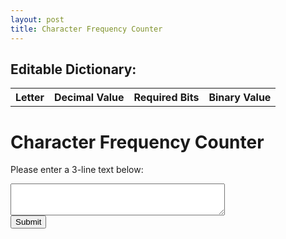 ```yaml
---
layout: post
title: Character Frequency Counter
---
```




<!-- HTML for Editable Dictionary -->
<h2>Editable Dictionary:</h2>
<table id="editableDictionary">
  <tr>
    <th>Letter</th>
    <th>Decimal Value</th>
    <th>Required Bits</th>
    <th>Binary Value</th>
  </tr>
</table>

<!-- HTML for Character Frequency Counter -->
# Character Frequency Counter
Please enter a 3-line text below:

<form id="charFrequencyForm">
  <textarea name="user_text" rows="3" cols="40"></textarea>
  <br>
  <input type="submit" value="Submit">
</form>

<div id="charFrequencyResult" style="display: none;">
  <h2>You Entered:</h2>
  <p id="enteredText"></p>

  <h2>Character Frequency:</h2>
  <div id="sortOptions">
    <label for="sortType">Sort by:</label>
    <select id="sortType">
      <option value="appearance">Appearance (Original Order)</option>
      <option value="frequencyAsc">Frequency (Ascending)</option>
      <option value="frequencyDesc">Frequency (Descending)</option>
    </select>
  </div>
  <table id="charFrequencyTable">
    <tr>
      <th>Character</th>
      <th>Frequency</th>
      <th>Required Bits</th>
    </tr>
  </table>
</div>



<!-- JavaScript for Character Frequency Counter -->
<script>

 // Get the default placement data from the Alphabet Dictionary
  var defaultPlacementData = [
    { letter: "a", decimal: 0, bits: 1, binary: "0" },
    { letter: "b", decimal: 1, bits: 1, binary: "1" },
    { letter: "c", decimal: 2, bits: 2, binary: "10" },
    { letter: "d", decimal: 3, bits: 2, binary: "11" },
    { letter: "e", decimal: 4, bits: 3, binary: "100" },
    { letter: "f", decimal: 5, bits: 3, binary: "101" },
    { letter: "g", decimal: 6, bits: 3, binary: "110" },
    { letter: "h", decimal: 7, bits: 3, binary: "111" },
    { letter: "i", decimal: 8, bits: 4, binary: "1000" },
    { letter: "j", decimal: 9, bits: 4, binary: "1001" },
    { letter: "k", decimal: 10, bits: 4, binary: "1010" },
    { letter: "l", decimal: 11, bits: 4, binary: "1011" },
    { letter: "m", decimal: 12, bits: 4, binary: "1100" },
    { letter: "n", decimal: 13, bits: 4, binary: "1101" },
    { letter: "o", decimal: 14, bits: 4, binary: "1110" },
    { letter: "p", decimal: 15, bits: 4, binary: "1111" },
    { letter: "q", decimal: 16, bits: 5, binary: "10000" },
    { letter: "r", decimal: 17, bits: 5, binary: "10001" },
    { letter: "s", decimal: 18, bits: 5, binary: "10010" },
    { letter: "t", decimal: 19, bits: 5, binary: "10011" },
    { letter: "u", decimal: 20, bits: 5, binary: "10100" },
    { letter: "v", decimal: 21, bits: 5, binary: "10101" },
    { letter: "w", decimal: 22, bits: 5, binary: "10110" },
    { letter: "x", decimal: 23, bits: 5, binary: "10111" },
    { letter: "y", decimal: 24, bits: 5, binary: "11000" },
    { letter: "z", decimal: 25, bits: 5, binary: "11001" },
  ];

  // Function to populate the editable dictionary
  function populateEditableDictionary() {
    var editableDictionary = document.getElementById("editableDictionary");

    for (var i = 0; i < defaultPlacementData.length; i++) {
      var row = editableDictionary.insertRow(-1);
      var cell1 = row.insertCell(0);
      var cell2 = row.insertCell(1);
      var cell3 = row.insertCell(2);
      var cell4 = row.insertCell(3);
      cell1.innerHTML = `<div class='draggable' draggable='true'>${defaultPlacementData[i].letter}</div>`;
      cell2.textContent = defaultPlacementData[i].decimal;
      cell3.textContent = defaultPlacementData[i].bits;
      cell4.textContent = defaultPlacementData[i].binary;
    }
  }

  // Call the function to populate the editable dictionary
  populateEditableDictionary();

  var dragSrcEl = null;

  function handleDragStart(e) {
    dragSrcEl = this;
    e.dataTransfer.effectAllowed = 'move';
    e.dataTransfer.setData('text/html', this.innerHTML);
  }

  function handleDragOver(e) {
    if (e.preventDefault) {
      e.preventDefault(); // Necessary to allow drop
    }
    e.dataTransfer.dropEffect = 'move';
    return false;
  }

  function handleDragEnter(e) {
    this.classList.add('over');
  }

  function handleDragLeave(e) {
    this.classList.remove('over');
  }

  function handleDrop(e) {
    if (e.stopPropagation) {
      e.stopPropagation(); // Stops some browsers from redirecting.
    }

    if (dragSrcEl != this) {
      dragSrcEl.innerHTML = this.innerHTML;
      this.innerHTML = e.dataTransfer.getData('text/html');
    }

    return false;
  }

  function handleDragEnd(e) {
    var draggableDivs = document.querySelectorAll('.draggable');
    draggableDivs.forEach(function (div) {
      div.classList.remove('over');
    });
  }

  var draggableDivs = document.querySelectorAll('.draggable');
  draggableDivs.forEach(function (div) {
    div.addEventListener('dragstart', handleDragStart, false);
    div.addEventListener('dragenter', handleDragEnter, false);
    div.addEventListener('dragover', handleDragOver, false);
    div.addEventListener('dragleave', handleDragLeave, false);
    div.addEventListener('drop', handleDrop, false);
    div.addEventListener('dragend', handleDragEnd, false);
  });


  document.getElementById("charFrequencyForm").addEventListener("submit", function (event) {
    event.preventDefault(); // Prevent the form from submitting and reloading the page

    var userText = document.querySelector("[name='user_text']").value;
    var formattedUserText = userText.replace(/\n/g, "<br>"); // Replace newline characters with <br> tags
    document.getElementById("enteredText").innerHTML = formattedUserText;

    var cleanedText = userText.replace(/[^a-zA-Z]/g, ""); // Remove non-alphabet characters
    var charCount = {};

    for (var i = 0; i < cleanedText.length; i++) {
      var char = cleanedText[i];
      if (!charCount[char]) {
        charCount[char] = 1;
      } else {
        charCount[char]++;
      }
    }

function findRowTextByLetter(letter) {
  var editableDictionary = document.getElementById("editableDictionary");
  var rows = editableDictionary.rows;

  for (var i = 1; i < rows.length; i++) {
    var currentLetter = rows[i].cells[0].textContent.trim();
    if (currentLetter === letter) {
      // Create an array to hold cell text content
      var rowText = [];
      rowText.push(rows[i].cells[2].textContent.trim());
  
      // Join the cell text content with a separator (e.g., space)
      return rowText.join(' ');
    }
  }

  // If the letter is not found, return null
  return null;
}

    var charFrequencyTable = document.getElementById("charFrequencyTable");
    charFrequencyTable.innerHTML = "<tr><th>Character</th><th>Frequency</th><th>Required Bits</th></tr>"; // Clear and set column headers

    for (var char in charCount) {
      var row = charFrequencyTable.insertRow(-1);
      var cell1 = row.insertCell(0);
      var cell2 = row.insertCell(1);
      var cell3 = row.insertCell(2);
      cell1.textContent = char;
      cell2.textContent = charCount[char];
      cell3.textContent = findRowTextByLetter(char);
      
    }

    // Show the result container
    document.getElementById("charFrequencyResult").style.display = "block";

    // Sort the table based on the selected option
    var sortType = document.getElementById("sortType").value;
    sortTable(charFrequencyTable, sortType);
  });

  function sortTable(table, sortType) {
    var rows, switching, i, x, y, shouldSwitch;
    switching = true;
    while (switching) {
      switching = false;
      rows = table.rows;
      for (i = 1; i < rows.length - 1; i++) {
        shouldSwitch = false;
        x = rows[i].getElementsByTagName("TD")[0];
        y = rows[i + 1].getElementsByTagName("TD")[0];
        switch (sortType) {
          case "appearance":
            if (x.innerHTML.toLowerCase() > y.innerHTML.toLowerCase()) {
              shouldSwitch = true;
            }
            break;
          case "frequencyAsc":
            if (parseInt(x.nextElementSibling.innerHTML) > parseInt(y.nextElementSibling.innerHTML)) {
              shouldSwitch = true;
            }
            break;
          case "frequencyDesc":
            if (parseInt(x.nextElementSibling.innerHTML) < parseInt(y.nextElementSibling.innerHTML)) {
              shouldSwitch = true;
            }
            break;
        }
        if (shouldSwitch) {
          rows[i].parentNode.insertBefore(rows[i + 1], rows[i]);
          switching = true;
        }
      }
    }
  }

  // Listen for changes to the sort type select element
  document.getElementById("sortType").addEventListener("change", function () {
    var charFrequencyTable = document.getElementById("charFrequencyTable");
    var sortType = document.getElementById("sortType").value;
    sortTable(charFrequencyTable, sortType);
  });

 
</script>

<style>
  .draggable {
    width: 30px;
    height: 30px;
    background-color: #f2f2f2;
    text-align: center;
    font-size: 20px;
    font-weight: bold;
    cursor: move;
  }

  #editableDictionary th {
    text-align: center;
  }

  #editableDictionary .over {
    background-color: #e9f7fe;
  }
</style>
